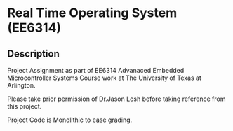 
# Real Time Operating System (EE6314)

## Description

Project Assignment as part of EE6314 Advanaced Embedded Microcontroller Systems Course work at The University of Texas at Arlington.

Please take prior permission of Dr.Jason Losh before taking reference from this project.

Project Code is Monolithic to ease grading.
